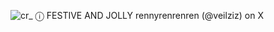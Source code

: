 ![cr_ ⓘ FESTIVE AND JOLLY rennyrenrenren (@veilziz) on X](https://github.com/user-attachments/assets/83746fbe-dc75-404c-af2d-6e4f6ebdccf1)
